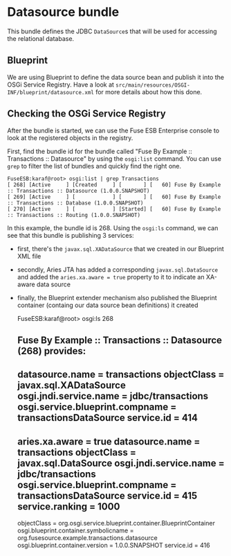 # Datasource bundle
This bundle defines the JDBC `DataSource`s that will be used for accessing the relational database.

## Blueprint
We are using Blueprint to define the data source bean and publish it into the OSGi Service Registry.  Have a look at
`src/main/resources/OSGI-INF/blueprint/datasource.xml` for more details about how this done.

## Checking the OSGi Service Registry
After the bundle is started, we can use the Fuse ESB Enterprise console to look at the registered objects in the registry.

First, find the bundle id for the bundle called "Fuse By Example :: Transactions :: Datasource" by using the `osgi:list` command.
You can use `grep` to filter the list of bundles and quickly find the right one.

    FuseESB:karaf@root> osgi:list | grep Transactions
    [ 268] [Active     ] [Created     ] [       ] [   60] Fuse By Example :: Transactions :: Datasource (1.0.0.SNAPSHOT)
    [ 269] [Active     ] [            ] [       ] [   60] Fuse By Example :: Transactions :: Database (1.0.0.SNAPSHOT)
    [ 270] [Active     ] [            ] [Started] [   60] Fuse By Example :: Transactions :: Routing (1.0.0.SNAPSHOT)

In this example, the bundle id is 268.  Using the `osgi:ls` command, we can see that this bundle is publishing 3 services:

* first, there's the `javax.sql.XADataSource` that we created in our Blueprint XML file
* secondly, Aries JTA has added a corresponding `javax.sql.DataSource` and added the `aries.xa.aware = true` property to it to indicate an XA-aware data source
* finally, the Blueprint extender mechanism also published the Blueprint container (containg our data source bean definitions) it created

    FuseESB:karaf@root> osgi:ls 268

    Fuse By Example :: Transactions :: Datasource (268) provides:
    -------------------------------------------------------------
    datasource.name = transactions
    objectClass = javax.sql.XADataSource
    osgi.jndi.service.name = jdbc/transactions
    osgi.service.blueprint.compname = transactionsDataSource
    service.id = 414
    ----
    aries.xa.aware = true
    datasource.name = transactions
    objectClass = javax.sql.DataSource
    osgi.jndi.service.name = jdbc/transactions
    osgi.service.blueprint.compname = transactionsDataSource
    service.id = 415
    service.ranking = 1000
    ----
    objectClass = org.osgi.service.blueprint.container.BlueprintContainer
    osgi.blueprint.container.symbolicname = org.fusesource.example.transactions.datasource
    osgi.blueprint.container.version = 1.0.0.SNAPSHOT
    service.id = 416
